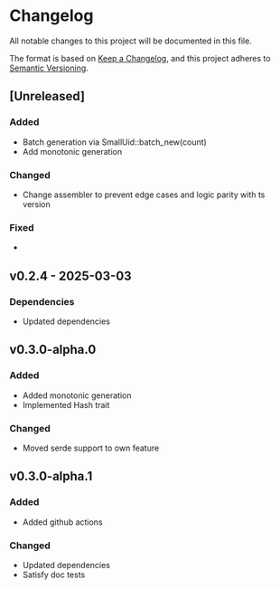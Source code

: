 # Changelog

All notable changes to this project will be documented in this file.

The format is based on [Keep a Changelog](https://keepachangelog.com/en/1.0.0/),
and this project adheres to
[Semantic Versioning](https://semver.org/spec/v2.0.0.html).

## [Unreleased]

### Added

- Batch generation via SmallUid::batch_new(count)
- Add monotonic generation

### Changed

- Change assembler to prevent edge cases and logic parity with ts version

### Fixed

-

## v0.2.4 - 2025-03-03

### Dependencies

- Updated dependencies

## v0.3.0-alpha.0

### Added

- Added monotonic generation
- Implemented Hash trait

### Changed

- Moved serde support to own feature

## v0.3.0-alpha.1

### Added

- Added github actions

### Changed

- Updated dependencies
- Satisfy doc tests

